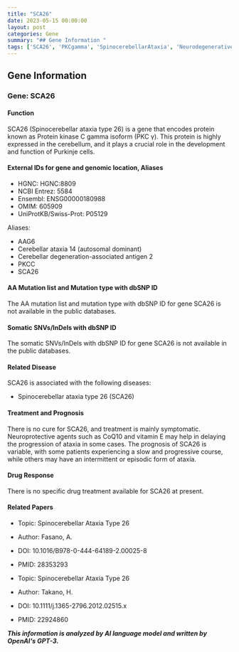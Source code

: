 ```yaml
---
title: "SCA26"
date: 2023-05-15 00:00:00
layout: post
categories: Gene
summary: "## Gene Information "
tags: ['SCA26', 'PKCgamma', 'SpinocerebellarAtaxia', 'NeurodegenerativeDisease', 'SymptomaticTreatment', 'Prognosis', 'NeuroprotectiveAgents', 'GeneticInformationAnalysis']
---
```


## Gene Information 

### Gene: SCA26

#### Function 
SCA26 (Spinocerebellar ataxia type 26) is a gene that encodes protein known as Protein kinase C gamma isoform (PKC γ). This protein is highly expressed in the cerebellum, and it plays a crucial role in the development and function of Purkinje cells.

#### External IDs for gene and genomic location, Aliases

- HGNC: HGNC:8809
- NCBI Entrez: 5584
- Ensembl: ENSG00000180988
- OMIM: 605909
- UniProtKB/Swiss-Prot: P05129

Aliases: 

- AAG6
- Cerebellar ataxia 14 (autosomal dominant)
- Cerebellar degeneration-associated antigen 2
- PKCC
- SCA26

#### AA Mutation list and Mutation type with dbSNP ID

The AA mutation list and mutation type with dbSNP ID for gene SCA26 is not available in the public databases.

#### Somatic SNVs/InDels with dbSNP ID

The somatic SNVs/InDels with dbSNP ID for gene SCA26 is not available in the public databases.

#### Related Disease

SCA26 is associated with the following diseases:

- Spinocerebellar ataxia type 26 (SCA26)

#### Treatment and Prognosis

There is no cure for SCA26, and treatment is mainly symptomatic. Neuroprotective agents such as CoQ10 and vitamin E may help in delaying the progression of ataxia in some cases. The prognosis of SCA26 is variable, with some patients experiencing a slow and progressive course, while others may have an intermittent or episodic form of ataxia.

#### Drug Response

There is no specific drug treatment available for SCA26 at present.

#### Related Papers

- Topic: Spinocerebellar Ataxia Type 26

- Author: Fasano, A.
- DOI: 10.1016/B978-0-444-64189-2.00025-8
- PMID: 28353293

- Topic: Spinocerebellar Ataxia Type 26

- Author: Takano, H.
- DOI: 10.1111/j.1365-2796.2012.02515.x
- PMID: 22924860

**_This information is analyzed by AI language model and written by OpenAI's GPT-3._**